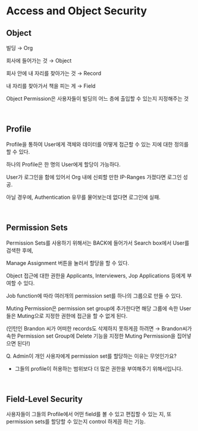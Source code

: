 Access and Object Security
==============================

## Object

빌딩 → Org

회사에 들어가는 것 → Object

회사 안에 내 자리를 찾아가는 것 → Record

내 자리를 찾아가서 책을 피는 게 → Field

Object Permission은 사용자들이 빌딩의 어느 층에 출입할 수 있는지 지정해주는 것

</br>

## Profile


Profile을 통하여 User에게 객체와 데이터를 어떻게 접근할 수 있는 지에 대한 정의를 할 수 있다.

하나의 Profile은 한 명의 User에게 할당이 가능하다.

User가 로그인을 함에 있어서 Org 내에 신뢰할 만한 IP-Ranges 가졌다면 로그인 성공.

아닐 경우에, Authentication 유무를 물어보는데 없다면 로그인에 실패.


</br>

## Permission Sets

Permission Sets를 사용하기 위해서는 BACK에 들어가서 Search box에서 User를 검색한 후에, 

Manage Assignment 버튼을 눌러서 할당을 할 수 있다.  

Object 접근에 대한 권한을 Applicants, Interviewers, Jop Applications 등에게 부여할 수 있다.

Job function에 따라 여러개의 permission set를 하나의 그룹으로 만들 수 있다.

Muting Permission은 permission set group에 추가한다면 해당 그룹에 속한 User들은 Muting으로 지정한 권한에 접근을 할 수 없게 된다.

(인턴인 Brandon 씨가 어떠한 records도 삭제하지 못하게끔 하려면 → Brandon씨가 속한 Permission set Group에 Delete 기능을 지정한 Muting Permission을 집어넣으면 된다!)

Q. Admin이 개인 사용자에게 permission set를 할당하는 이유는 무엇인가요?

- 그들의 profile이 허용하는 범위보다 더 많은 권한을 부여해주기 위해서입니다.


</br>

## **Field-Level Security**

사용자들이 그들의 Profile에서 어떤 field를 볼 수 있고 편집할 수 있는 지, 또 permission sets를 할당할 수 있는지 control 하게끔 하는 기능.
